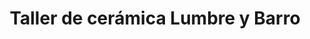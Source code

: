 ---
title: "Taller de cerámica Lumbre y Barro"
url: /madrid/taller-de-ceramica-lumbre-y-barro/
shop: regalo
---